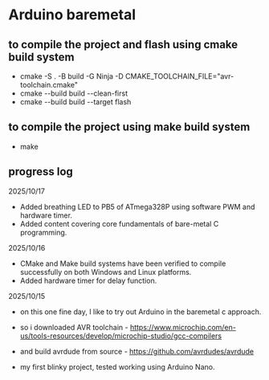 # Arduino baremetal

## to compile the project and flash using cmake build system
- cmake -S . -B build -G Ninja -D CMAKE_TOOLCHAIN_FILE="avr-toolchain.cmake"
- cmake --build build --clean-first
- cmake --build build --target flash

## to compile the project using make build system
- make

## progress log
2025/10/17
- Added breathing LED to PB5 of ATmega328P using software PWM and hardware timer.
- Added content covering core fundamentals of bare-metal C programming.

2025/10/16
- CMake and Make build systems have been verified to compile successfully on both Windows and Linux platforms.
- Added hardware timer for delay function.

2025/10/15 
- on this one fine day, I like to try out Arduino in the baremetal c approach.
- so i downloaded AVR toolchain - https://www.microchip.com/en-us/tools-resources/develop/microchip-studio/gcc-compilers
- and build avrdude from source - https://github.com/avrdudes/avrdude

- my first blinky project, tested working using Arduino Nano.

